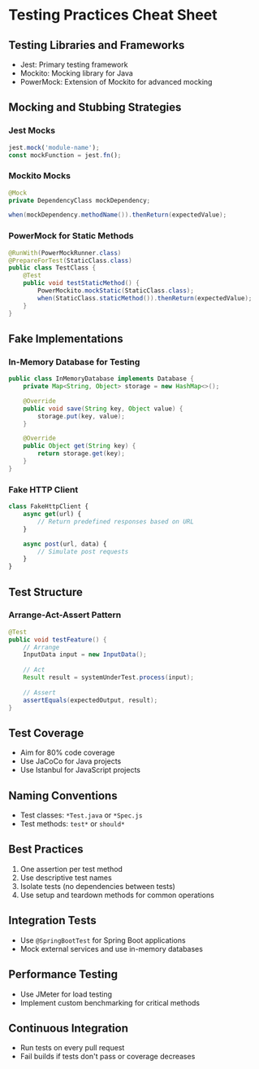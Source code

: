 # Testing Practices Cheat Sheet

## Testing Libraries and Frameworks

- Jest: Primary testing framework
- Mockito: Mocking library for Java
- PowerMock: Extension of Mockito for advanced mocking

## Mocking and Stubbing Strategies

### Jest Mocks

```javascript
jest.mock('module-name');
const mockFunction = jest.fn();
```

### Mockito Mocks

```java
@Mock
private DependencyClass mockDependency;

when(mockDependency.methodName()).thenReturn(expectedValue);
```

### PowerMock for Static Methods

```java
@RunWith(PowerMockRunner.class)
@PrepareForTest(StaticClass.class)
public class TestClass {
    @Test
    public void testStaticMethod() {
        PowerMockito.mockStatic(StaticClass.class);
        when(StaticClass.staticMethod()).thenReturn(expectedValue);
    }
}
```

## Fake Implementations

### In-Memory Database for Testing

```java
public class InMemoryDatabase implements Database {
    private Map<String, Object> storage = new HashMap<>();

    @Override
    public void save(String key, Object value) {
        storage.put(key, value);
    }

    @Override
    public Object get(String key) {
        return storage.get(key);
    }
}
```

### Fake HTTP Client

```javascript
class FakeHttpClient {
    async get(url) {
        // Return predefined responses based on URL
    }

    async post(url, data) {
        // Simulate post requests
    }
}
```

## Test Structure

### Arrange-Act-Assert Pattern

```java
@Test
public void testFeature() {
    // Arrange
    InputData input = new InputData();
    
    // Act
    Result result = systemUnderTest.process(input);
    
    // Assert
    assertEquals(expectedOutput, result);
}
```

## Test Coverage

- Aim for 80% code coverage
- Use JaCoCo for Java projects
- Use Istanbul for JavaScript projects

## Naming Conventions

- Test classes: `*Test.java` or `*Spec.js`
- Test methods: `test*` or `should*`

## Best Practices

1. One assertion per test method
2. Use descriptive test names
3. Isolate tests (no dependencies between tests)
4. Use setup and teardown methods for common operations

## Integration Tests

- Use `@SpringBootTest` for Spring Boot applications
- Mock external services and use in-memory databases

## Performance Testing

- Use JMeter for load testing
- Implement custom benchmarking for critical methods

## Continuous Integration

- Run tests on every pull request
- Fail builds if tests don't pass or coverage decreases